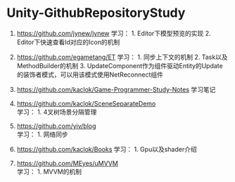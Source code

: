 # Unity-GithubRepositoryStudy

1. https://github.com/jynew/jynew
    学习：
        1. Editor下模型预览的实现
        2. Editor下快速查看Id对应的Icon的机制



2. https://github.com/egametang/ET
    学习：
        1. 同步上下文的机制
        2. Task以及MethodBuilder的机制
        3. UpdateComponent作为组件驱动Entity的Update的装饰者模式，可以用该模式使用NetReconnect组件

3. https://github.com/kaclok/Game-Programmer-Study-Notes  学习笔记
4. https://github.com/kaclok/SceneSeparateDemo   
    学习：
        1. 4叉树场景分隔管理
5. https://github.com/yiv/blog                
    学习：
        1. 网络同步
6. https://github.com/kaclok/Books 
    学习：
        1. Gpu以及shader介绍
7. https://github.com/MEyes/uMVVM             
    学习：
        1. MVVM的机制
